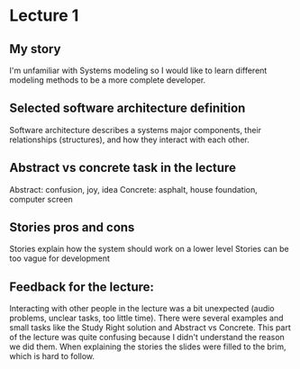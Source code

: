 # Lecture 1
## My story
I'm unfamiliar with Systems modeling so I would like to learn different modeling methods to be a more complete developer.


## Selected software architecture definition
Software architecture describes a systems major components, their relationships (structures), and how they interact with each other.


## Abstract vs concrete task in the lecture
Abstract: confusion, joy, idea
Concrete: asphalt, house foundation, computer screen


## Stories pros and cons
Stories explain how the system should work on a lower level
Stories can be too vague for development


## Feedback for the lecture:
Interacting with other people in the lecture was a bit unexpected (audio problems, unclear tasks, too little time). There were several examples and small tasks like the Study Right solution and Abstract vs Concrete. This part of the lecture was quite confusing because I didn't understand the reason we did them. When explaining the stories the slides were filled to the brim, which is hard to follow.
